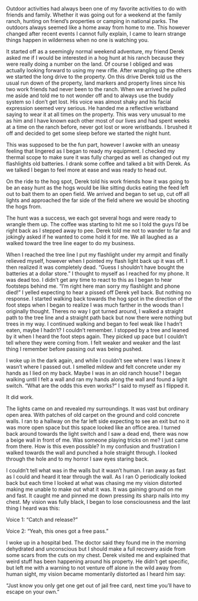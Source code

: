 Outdoor activities had always been one of my favorite activities to do with friends and family. Whether it was going out for a weekend at the family ranch, hunting on friend’s properties or camping in national parks. The outdoors always seemed like a home away from home to me. This however changed after recent events I cannot fully explain, I came to learn strange things happen in wilderness when no one is watching you. 

It started off as a seemingly normal weekend adventure, my friend Derek asked me if I would be interested in a hog hunt at his ranch because they were really doing a number on the land. Of course I obliged and was actually looking forward to using my new rifle. After wrangling up the others we started the long drive to the property. On this drive Derek told us the usual run down of the property, land markers and property lines since his two work friends had never been to the ranch. When we arrived he pulled me aside and told me to not wonder off and to always use the buddy system so I don’t get lost. His voice was almost shaky and his facial expression seemed very serious. He handed me a reflective wristband saying to wear it at all times on the property. This was very unusual to me as him and I have known each other most of our lives and had spent weeks at a time on the ranch before, never got lost or wore wristbands. I brushed it off and decided to get some sleep before we started the night hunt. 

This was supposed to be the fun part, however I awoke with an uneasy feeling that lingered as I began to ready my equipment. I checked my thermal scope to make sure it was fully charged as well as changed out my flashlights old batteries. I drank some coffee and talked a bit with Derek. As we talked I began to feel more at ease and was ready to head out.

On the ride to the hog spot, Derek told his work friends how it was going to be an easy hunt as the hogs would be like sitting ducks eating the feed left out to bait them to an open field. We arrived and began to set up, cut off all lights and approached the far side of the field where we would be shooting the hogs from. 

The hunt was a success, we each got several hogs and were ready to wrangle them up. The coffee was starting to hit me so I told the guys I’d be right back as I stepped away to pee. Derek told me not to wander to far and jokingly asked if he wanted to come hold it for me. We all laughed as a walked toward the tree line eager to do my business. 

When I reached the tree line I put my flashlight under my armpit and finally relieved myself, however when I pointed my flash light back up it was off. I then realized it was completely dead. “Guess I shouldn’t have bought the batteries at a dollar store.” I thought to myself as I reached for my phone. It was dead too. I didn’t get any time to react to this as I began to hear footsteps behind me. “I’m right here man sorry my flashlight and phone died!” I yelled expecting to hear a pissed off Derek yell back. But nothing no response. I started walking back towards the hog spot in the direction of the foot steps when I began to realize I was much farther in the woods than I originally thought. Theres no way I got turned around, I walked a straight path to the tree line and a straight path back but now there were nothing but trees in my way. I continued walking and began to feel weak like I hadn’t eaten, maybe I hadn’t? I couldn’t remember. I stopped by a tree and leaned by it when I heard the foot steps again. They picked up pace but I couldn’t tell where they were coming from. I felt weaker and weaker and the last thing I remember before passing out was being pushed.

I woke up in the dark again, and while I couldn’t see where I was I knew it wasn’t where I passed out. I smelled mildew and felt concrete under my hands as I lied on my back. Maybe I was in an old ranch house? I began walking until I felt a wall and ran my hands along the wall and found a light switch. “What are the odds this even works?” I said to myself as I flipped it. 

It did work. 

The lights came on and revealed my surroundings. It was vast but ordinary open area. With patches of old carpet on the ground and cold concrete walls. I ran to a hallway on the far left side expecting to see an exit but no it was more open space but this space looked like an office area. I turned back around towards the light switch and I saw a dead end, there was now a beige wall in front of me. Was someone playing tricks on me? I just came from there. How is this even possible? In my confusion and frustration I walked towards the wall and punched a hole straight through. I looked through the hole and to my horror I saw eyes staring back.

I couldn’t tell what was in the walls but it wasn’t human. I ran away as fast as I could and heard it tear through the wall. As I ran O periodically looked back but each time I looked at what was chasing me my vision distorted making me unable to make out what it was. It was gaining ground on me and fast. It caught me and pinned me down pressing its sharp nails into my chest. My vision was fully black, I began to lose consciousness and the last thing I heard was this:

Voice 1: “Catch and release?”

Voice 2: “Yeah, this ones got a free pass.”

I woke up in a hospital bed. The doctor said they found me in the morning dehydrated and unconscious but I should make a full recovery aside from some scars from the cuts on my chest. Derek visited me and explained that weird stuff has been happening around his property. He didn’t get specific, but left me with a warning to not venture off alone in the wild away from human sight, my vision became momentarily distorted as I heard him say: 

“Just know you only get one get out of jail free card, next time you’ll have to escape on your own.”